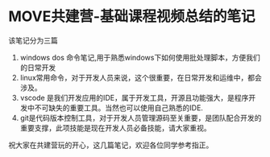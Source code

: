 # MOVE共建营-基础课程视频总结的笔记
该笔记分为三篇
1. windows dos 命令笔记,用于熟悉windows下如何使用批处理脚本，方便我们的日常开发
2. linux常用命令，对于开发人员来说，这个很重要，在日常开发和运维中，都会涉及。
3. vscode 是我们开发应用的IDE，属于开发工具，开源且功能强大，是程序开发中不可缺失的重要工具。当然也可以使用自己熟悉的IDE.
4. git是代码版本控制工具，对于开发人员管理源码至关重要，是团队配合开发的重要支撑，此项技能是现在开发人员必备技能，请大家重视。

祝大家在共建营玩的开心，这几篇笔记，欢迎各位同学参考指正。
